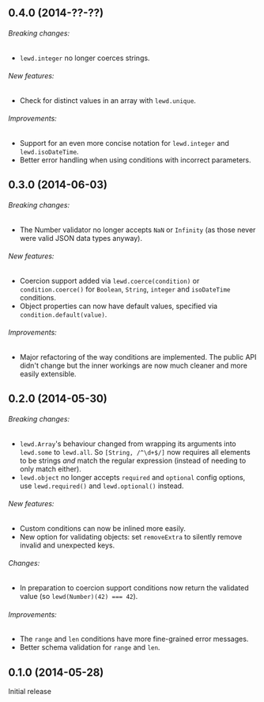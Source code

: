 ## 0.4.0 (2014-??-??)

###### Breaking changes:

 - `lewd.integer` no longer coerces strings.
 
###### New features:

 - Check for distinct values in an array with `lewd.unique`.
 
###### Improvements:

 - Support for an even more concise notation for `lewd.integer` and `lewd.isoDateTime`. 
 - Better error handling when using conditions with incorrect parameters.

## 0.3.0 (2014-06-03)

###### Breaking changes:

 - The Number validator no longer accepts `NaN` or `Infinity` (as those never were valid JSON data types anyway).

###### New features:

 - Coercion support added via `lewd.coerce(condition)` or `condition.coerce()` for `Boolean`, `String`, `integer` and `isoDateTime` conditions.
 - Object properties can now have default values, specified via `condition.default(value)`.

###### Improvements:

 - Major refactoring of the way conditions are implemented. The public API didn't change but the inner workings are now much cleaner and more easily extensible.

## 0.2.0 (2014-05-30)

###### Breaking changes:

 - `lewd.Array`'s behaviour changed from wrapping its arguments into `lewd.some` to `lewd.all`. So `[String, /^\d+$/]` now requires all elements to be strings *and* match the regular expression (instead of needing to only match either).
 - `lewd.object` no longer accepts `required` and `optional` config options, use `lewd.required()` and `lewd.optional()` instead.
 
###### New features:

 - Custom conditions can now be inlined more easily.
 - New option for validating objects: set `removeExtra` to silently remove invalid and unexpected keys.

###### Changes:

 - In preparation to coercion support conditions now return the validated value (so `lewd(Number)(42) === 42`).

###### Improvements:

 - The `range` and `len` conditions have more fine-grained error messages.
 - Better schema validation for `range` and `len`.

## 0.1.0 (2014-05-28)

Initial release
